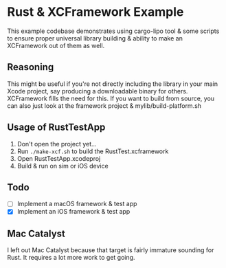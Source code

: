 # Rust & XCFramework Example

This example codebase demonstrates using cargo-lipo tool & some scripts to ensure proper universal library building & ability to make an XCFramework out of them as well.

## Reasoning

This might be useful if you're not directly including the library in your main Xcode project, say producing a downloadable binary for others. XCFramework fills the need for this. If you want to build from source, you can also just look at the framework project & mylib/build-platform.sh

## Usage of RustTestApp

1. Don't open the project yet...
2. Run `./make-xcf.sh` to build the RustTest.xcframework
3. Open RustTestApp.xcodeproj
4. Build & run on sim or iOS device

## Todo

- [ ] Implement a macOS framework & test app
- [x] Implement an iOS framework & test app

## Mac Catalyst

I left out Mac Catalyst because that target is fairly immature sounding for Rust. It requires a lot more work to get going.

